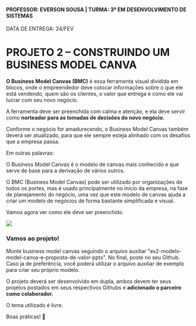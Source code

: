 #### PROFESSOR: EVERSON SOUSA | TURMA: 3º EM DESENVOLVIMENTO DE SISTEMAS

DATA DE ENTREGA: 24/FEV
# PROJETO 2 – CONSTRUINDO UM BUSINESS MODEL CANVA

<b>O Business Model Canvas (BMC)</b> é essa ferramenta visual dividida em blocos, onde o empreendedor deve colocar informações sobre o que ele está vendendo, quem são os clientes, o valor que entrega e como ele vai lucrar com seu novo negócio. 

A ferramenta deve ser preenchida com calma e atenção, e ela deve servir como <b>norteador para as tomadas de decisões do novo negócio.</b>

Conforme o negócio for amadurecendo, o Business Model Canvas também deverá ser atualizado, para que ele sempre esteja alinhado com os desafios que a empresa passa.

Em outras palavras:

O Business Model Canvas é o modelo de canvas mais conhecido e que serve de base
para a derivação de vários outros.

O BMC (Business Model Canvas) pode ser utilizado por organizações de todos os portes,
mas é usado principalmente no início da empresa, na fase de planejamento do negócio,
uma vez que este modelo de canvas ajuda a criar um modelo de negócios de forma
bastante simplificada e visual.

Vamos agora ver como ele deve ser preenchido.

<img src="https://cdn.prod.website-files.com/62e89931273b5c21be76c486/63c8144a0284d2c7c500adec_canva_easy_taxi-1000x600-1.jpeg">

### Vamos ao projeto!
Monte business model canvas seguindo o arquivo auxiliar "ex2-modelo-model-canva-e-proposta-de-valor-pptx". No final, poste no seu Github. Caso ja de preferência, você poderá utilizar o arquivo auxiliar de exemplo para criar seu próprio modelo.

O projeto deverá ser desenvolvido em dupla, ambos devem ter seus projetos postados em seus respectivos Githubs e <b>adicionado o parceiro como colaborador.</b>

O tema utilizado é livre.

Boas práticas! :call_me_hand:
